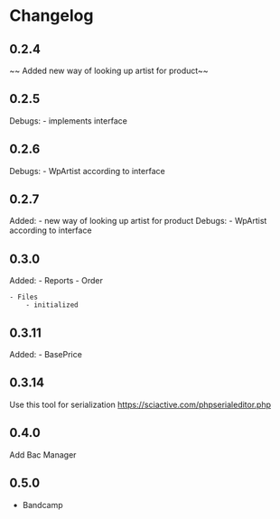 
# Changelog
## 0.2.4
~~ Added new way of looking up artist for product~~

## 0.2.5
Debugs:
    - implements interface

## 0.2.6
Debugs:
    - WpArtist according to interface

## 0.2.7
Added:
    - new way of looking up artist for product
Debugs:
    - WpArtist according to interface

## 0.3.0

Added:
    - Reports
        - Order

    - Files
        - initialized

## 0.3.11

Added:
    - BasePrice

## 0.3.14
Use this tool for serialization
https://sciactive.com/phpserialeditor.php


## 0.4.0
Add Bac Manager

## 0.5.0
+ Bandcamp
